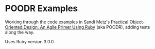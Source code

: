 # POODR Examples

Working through the code examples in Sandi Metz's [Practical Object-Oriented Design: An Agile
Primer Using Ruby](https://poodr.com) (aka POODR), adding tests along the way.

Uses Ruby version 3.0.0.
